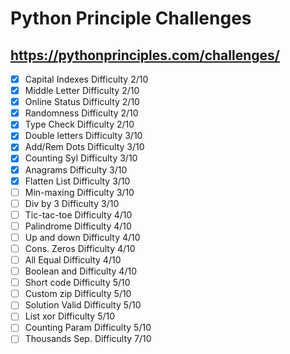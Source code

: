 # Python Principle Challenges
## https://pythonprinciples.com/challenges/

- [x] Capital Indexes       Difficulty 2/10
- [x] Middle Letter         Difficulty 2/10
- [x] Online Status         Difficulty 2/10
- [x] Randomness            Difficulty 2/10
- [x] Type Check            Difficulty 2/10
- [x] Double letters        Difficulty 3/10
- [x] Add/Rem Dots          Difficulty 3/10
- [x] Counting Syl          Difficulty 3/10
- [x] Anagrams              Difficulty 3/10
- [x]  Flatten List         Difficulty 3/10
- [ ]  Min-maxing           Difficulty 3/10
- [ ]  Div by 3             Difficulty 3/10
- [ ]  Tic-tac-toe          Difficulty 4/10
- [ ]  Palindrome           Difficulty 4/10
- [ ]  Up and down          Difficulty 4/10
- [ ]  Cons. Zeros          Difficulty 4/10
- [ ]  All Equal            Difficulty 4/10
- [ ]  Boolean and          Difficulty 4/10
- [ ]  Short code           Difficulty 5/10
- [ ]  Custom zip           Difficulty 5/10
- [ ]  Solution Valid       Difficulty 5/10
- [ ]  List xor             Difficulty 5/10 
- [ ]  Counting Param       Difficulty 5/10 
- [ ]  Thousands Sep.       Difficulty 7/10 